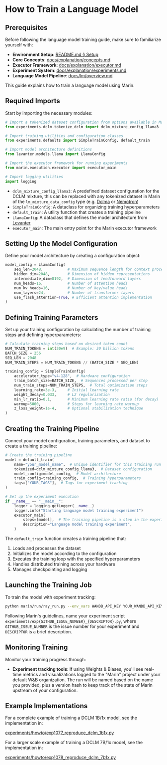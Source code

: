 # How to Train a Language Model

## Prerequisites

Before following the language model training guide, make sure to familiarize yourself with:

- **Environment Setup**: [README.md § Setup](https://github.com/stanford-crfm/marin/blob/main/README.md#setup)
- **Core Concepts**: [docs/explanation/concepts.md](https://github.com/stanford-crfm/marin/blob/main/docs/explanation/concepts.md)
- **Executor Framework**: [docs/explanation/executor.md](https://github.com/stanford-crfm/marin/blob/main/docs/explanation/executor.md)
- **Experiment System**: [docs/explanation/experiments.md](https://github.com/stanford-crfm/marin/blob/main/docs/explanation/experiments.md)
- **Language Model Pipeline**: [docs/lm/overview.md](https://github.com/stanford-crfm/marin/blob/main/docs/lm/overview.md)

This guide explains how to train a language model using Marin.

## Required Imports

Start by importing the necessary modules:

```python
# Import a tokenized dataset configuration from options available in Marin
from experiments.dclm.tokenize_dclm import dclm_mixture_config_llama3

# Import training utilities and configuration classes
from experiments.defaults import SimpleTrainConfig, default_train

# Import model architecture definitions
from levanter.models.llama import LlamaConfig

# Import the executor framework for running experiments
from marin.execution.executor import executor_main

# Import logging utilities
import logging
```

- `dclm_mixture_config_llama3`: A predefined dataset configuration for the DCLM mixture, this can be replaced with any tokenized dataset in Marin of the `lm_mixture_data_config` type (e.g. [Dolma](../../experiments/dolma/exp442_dolma.py) or [Nemotron](../../experiments/exp934_hq_vs_pt.py))
- `SimpleTrainConfig`: A dataclass for organizing training hyperparameters
- `default_train`: A utility function that creates a training pipeline
- `LlamaConfig`: A dataclass that defines the model architecture from [Levanter](https://github.com/stanford-crfm/levanter)
- `executor_main`: The main entry point for the Marin executor framework

## Setting Up the Model Configuration

Define your model architecture by creating a configuration object:

```python
model_config = LlamaConfig(
    seq_len=2048,           # Maximum sequence length for context processing
    hidden_dim=2048,        # Dimension of hidden representations
    intermediate_dim=8192,  # Dimension of feedforward layers
    num_heads=16,           # Number of attention heads
    num_kv_heads=16,        # Number of key/value heads
    num_layers=24,          # Number of transformer layers
    use_flash_attention=True, # Efficient attention implementation
)
```

## Defining Training Parameters

Set up your training configuration by calculating the number of training steps and defining hyperparameters:

```python
# Calculate training steps based on desired token count
NUM_TRAIN_TOKENS = int(30e9)  # Example: 30 billion tokens
BATCH_SIZE = 256
SEQ_LEN = 2048
NUM_TRAIN_STEPS = NUM_TRAIN_TOKENS // (BATCH_SIZE * SEQ_LEN)

training_config = SimpleTrainConfig(
    accelerator_type="v4-128",  # Hardware configuration
    train_batch_size=BATCH_SIZE,  # Sequences processed per step
    num_train_steps=NUM_TRAIN_STEPS,  # Total optimization steps
    learning_rate=3e-3,     # Initial learning rate
    weight_decay=0.033,     # L2 regularization
    min_lr_ratio=0.1,       # Minimum learning rate ratio (for decay)
    warmup=5000,            # Steps for learning rate warmup
    z_loss_weight=1e-4,     # Optional stabilization technique
)
```

## Creating the Training Pipeline

Connect your model configuration, training parameters, and dataset to create a training pipeline:

```python
# Create the training pipeline
model = default_train(
    name="your_model_name",  # Unique identifier for this training run
    tokenized=dclm_mixture_config_llama3,  # Dataset configuration
    model_config=model_config,  # Model architecture
    train_config=training_config,  # Training hyperparameters
    tags=["YOUR_TAGS"],  # Tags for experiment tracking
)

# Set up the experiment execution
if __name__ == "__main__":
    logger = logging.getLogger(__name__)
    logger.info("Starting language model training experiment")
    executor_main(
        steps=[model],  # The training pipeline is a step in the experiment
        description="Language model training experiment",
    )
```

The `default_train` function creates a training pipeline that:
1. Loads and processes the dataset
2. Initializes the model according to the configuration
3. Executes the training loop with the specified hyperparameters
4. Handles distributed training across your hardware
5. Manages checkpointing and logging

## Launching the Training Job

To train the model with experiment tracking:

```bash
python marin/run/ray_run.py --env_vars WANDB_API_KEY YOUR_WANDB_API_KEY -- python experiments/exp123_your_model.py
```

Following Marin's guidelines, name your experiment script `experiments/exp{GITHUB_ISSUE_NUMBER}_{DESCRIPTOR}.py`, where `GITHUB_ISSUE_NUMBER` is the issue number for your experiment and `DESCRIPTOR` is a brief description.

## Monitoring Training

Monitor your training progress through:

- **Experiment tracking tools**: If using Weights & Biases, you'll see real-time metrics and visualizations logged to the "Marin" project under your default W&B organization. The run will be named based on the name you provided, plus a version hash to keep track of the state of Marin upstream of your configuration.

## Example Implementations

For a complete example of training a DCLM 1B/1x model, see the implementation in:

[experiments/howto/exp1077_reproduce_dclm_1b1x.py](../../experiments/howto/exp1077_reproduce_dclm_1b1x.py)

For a larger scale example of training a DCLM 7B/1x model, see the implementation in:

[experiments/howto/exp1078_reproduce_dclm_7b1x.py](../../experiments/howto/exp1078_reproduce_dclm_7b1x.py)
